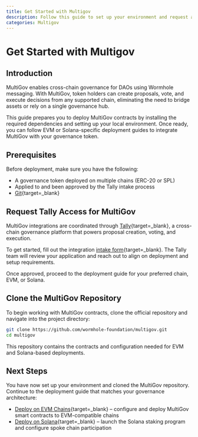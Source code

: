 ```yaml
---
title: Get Started with Multigov
description: Follow this guide to set up your environment and request access to deploy MultiGov contracts for cross-chain DAO governance using Wormhole messaging.
categories: Multigov
---
```


# Get Started with Multigov

## Introduction

MultiGov enables cross-chain governance for DAOs using Wormhole messaging. With MultiGov, token holders can create proposals, vote, and execute decisions from any supported chain, eliminating the need to bridge assets or rely on a single governance hub.

This guide prepares you to deploy MultiGov contracts by installing the required dependencies and setting up your local environment. Once ready, you can follow EVM or Solana-specific deployment guides to integrate MultiGov with your governance token.

## Prerequisites

Before deployment, make sure you have the following:

 - A governance token deployed on multiple chains (ERC-20 or SPL)
 - Applied to and been approved by the Tally intake process
 - [Git](https://git-scm.com/downloads){target=\_blank}

## Request Tally Access for MultiGov

MultiGov integrations are coordinated through [Tally](https://www.tally.xyz/explore){target=\_blank}, a cross-chain governance platform that powers proposal creation, voting, and execution.

To get started, fill out the integration [intake form](https://www.tally.xyz/get-started){target=\_blank}. The Tally team will review your application and reach out to align on deployment and setup requirements.

Once approved, proceed to the deployment guide for your preferred chain, EVM, or Solana.

## Clone the MultiGov Repository

To begin working with MultiGov contracts, clone the official repository and navigate into the project directory:

```bash
git clone https://github.com/wormhole-foundation/multigov.git
cd multigov
```

This repository contains the contracts and configuration needed for EVM and Solana-based deployments.

## Next Steps

You have now set up your environment and cloned the MultiGov repository. Continue to the deployment guide that matches your governance architecture:

 - [Deploy on EVM Chains](/docs/products/multigov/guides/deploy-to-evm){target=\_blank} – configure and deploy MultiGov smart contracts to EVM-compatible chains
 - [Deploy on Solana](/docs/products/multigov/guides/deploy-to-solana){target=\_blank} – launch the Solana staking program and configure spoke chain participation

